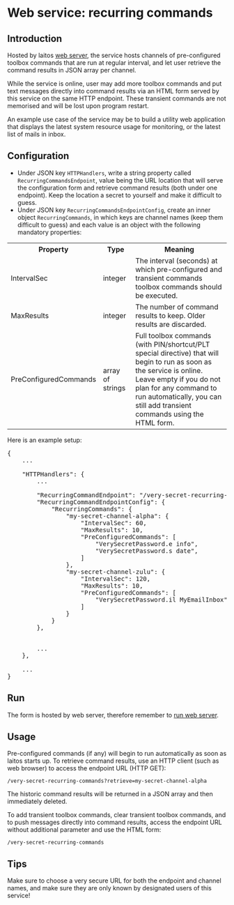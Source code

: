 # Web service: recurring commands

## Introduction
Hosted by laitos [web server](https://github.com/HouzuoGuo/laitos/wiki/Daemon:-web-server), the service hosts channels
of pre-configured toolbox commands that are run at regular interval, and let user retrieve the command results in JSON
array per channel.

While the service is online, user may add more toolbox commands and put text messages directly into command results via
an HTML form served by this service on the same HTTP endpoint. These transient commands are not memorised and will be
lost upon program restart.

An example use case of the service may be to build a utility web application that displays the latest system resource
usage for monitoring, or the latest list of mails in inbox.

## Configuration
- Under JSON key `HTTPHandlers`, write a string property called `RecurringCommandsEndpoint`, value being the URL
  location that will serve the configuration form and retrieve command results (both under one endpoint). Keep the
  location a secret to yourself and make it difficult to guess.
- Under JSON key `RecurringCommandsEndpointConfig`, create an inner object `RecurringCommands`, in which keys are
  channel names (keep them difficult to guess) and each value is an object with the following mandatory properties: 
<table>
<tr>
    <th>Property</th>
    <th>Type</th>
    <th>Meaning</th>
</tr>
<tr>
    <td>IntervalSec</td>
    <td>integer</td>
    <td>The interval (seconds) at which pre-configured and transient commands toolbox commands should be executed.</td>
</tr>
<tr>
    <td>MaxResults</td>
    <td>integer</td>
    <td>The number of command results to keep. Older results are discarded.</td>
</tr>
<tr>
    <td>PreConfiguredCommands</td>
    <td>array of strings</td>
    <td>
        Full toolbox commands (with PIN/shortcut/PLT special directive) that will begin to run as soon as the service is
        online.
        <br/>
        Leave empty if you do not plan for any command to run automatically, you can still add transient commands using
        the HTML form.
    </td>
</tr>
</table>

Here is an example setup:
<pre>
{
    ...

    "HTTPHandlers": {
        ...

        "RecurringCommandEndpoint": "/very-secret-recurring-commands",
        "RecurringCommandEndpointConfig": {
            "RecurringCommands": {
                "my-secret-channel-alpha": {
                    "IntervalSec": 60,
                    "MaxResults": 10,
                    "PreConfiguredCommands": [
                        "VerySecretPassword.e info",
                        "VerySecretPassword.s date",
                    ]
                },
                "my-secret-channel-zulu": {
                    "IntervalSec": 120,
                    "MaxResults": 10,
                    "PreConfiguredCommands": [
                        "VerySecretPassword.il MyEmailInbox",
                    ]
                }
            }
        },


        ...
    },

    ...
}
</pre>

## Run
The form is hosted by web server, therefore remember to [run web server](https://github.com/HouzuoGuo/laitos/wiki/Daemon:-web-server#run).

## Usage
Pre-configured commands (if any) will begin to run automatically as soon as laitos starts up. To retrieve command
results, use an HTTP client (such as web browser) to access the endpoint URL (HTTP GET):

    /very-secret-recurring-commands?retrieve=my-secret-channel-alpha

The historic command results will be returned in a JSON array and then immediately deleted.

To add transient toolbox commands, clear transient toolbox commands, and to push messages directly into command results,
access the endpoint URL without additional parameter and use the HTML form:

    /very-secret-recurring-commands

## Tips
Make sure to choose a very secure URL for both the endpoint and channel names, and make sure they are only known by
designated users of this service!